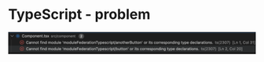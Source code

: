 # TypeScript - problem

<div class="flex justify-center items-center h-90 w-full">
<img src="assets/ts-problem.png" />
</div>